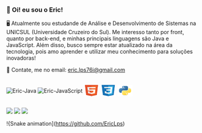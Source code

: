 ### 👋 Oi! eu sou o Eric!

🖥️ Atualmente sou estudande de Análise e Desenvolvimento de Sistemas na UNICSUL (Universidade Cruzeiro do Sul). Me interesso tanto por front, quanto por back-end, e minhas principais linguagens são Java e JavaScript. Além disso, busco sempre estar atualizado na área da tecnologia, pois amo aprender e utilizar meu conhecimento para soluções inovadoras!

📧 Contate, me no email: eric.lps76i@gmail.com

<div style="display: inline_block"><br>
  <img align="center" alt="Eric-Java" height="30" width="40" src="https://cdn.jsdelivr.net/gh/devicons/devicon@latest/icons/java/java-original.svg">
  <img align="center" alt="Eric-JavaScript" height="30" width="40" src="https://cdn.jsdelivr.net/gh/devicons/devicon@latest/icons/javascript/javascript-original.svg">    
  <img align="center" alt="Eric-HTML" height="30" width="40" src="https://raw.githubusercontent.com/devicons/devicon/master/icons/html5/html5-original.svg">
  <img align="center" alt="Eric-CSS" height="30" width="40" src="https://raw.githubusercontent.com/devicons/devicon/master/icons/css3/css3-original.svg">
  <img align="center" alt="Eric-Python" height="30" width="40" src="https://raw.githubusercontent.com/devicons/devicon/master/icons/python/python-original.svg">    

</div>
  
  ##
 
<div> 
  <a href="https://www.instagram.com/offeric.skt/" target="_blank"><img src="https://img.shields.io/badge/-Instagram-%23E4405F?style=for-the-badge&logo=instagram&logoColor=white" target="_blank"></a>
  <a href = "mailto:eric.lps76i@gmail.com"><img src="https://img.shields.io/badge/-Gmail-%23333?style=for-the-badge&logo=gmail&logoColor=white" target="_blank"></a>
  <a href="https://www.linkedin.com/in/eric-lopes1" target="_blank"><img src="https://img.shields.io/badge/-LinkedIn-%230077B5?style=for-the-badge&logo=linkedin&logoColor=white" target="_blank"></a> 
</div>

!{Snake animation](https://github.com/EricLps)
